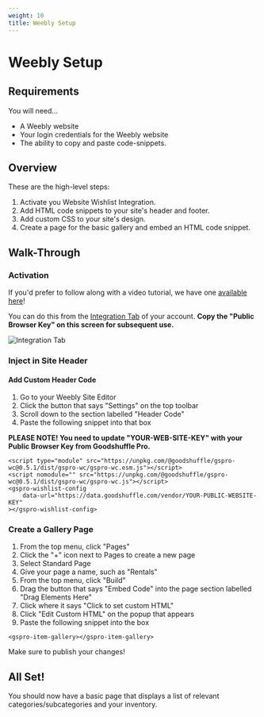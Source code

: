 ```yaml
---
weight: 10
title: Weebly Setup
---
```


# Weebly Setup

## Requirements

You will need...

- A Weebly website
- Your login credentials for the Weebly website
- The ability to copy and paste code-snippets.

## Overview

These are the high-level steps:

1. Activate you Website Wishlist Integration.
2. Add HTML code snippets to your site's header and footer.
3. Add custom CSS to your site's design.
4. Create a page for the basic gallery and embed an HTML code snippet.

## Walk-Through

### Activation

If you'd prefer to follow along with a video tutorial, we have one [available here](https://www.youtube.com/watch?v=PGBM8f7CdOQ)!

You can do this from the [Integration Tab](https://pro.goodshuffle.com/vendorAccount/index?tab=thirdPartyIntegrations) of your account. **Copy the "Public Browser Key" on this screen for subsequent use.**

![Integration Tab](/wordpress-website-integration-activation.png)

### Inject in Site Header

#### Add Custom Header Code
1. Go to your Weebly Site Editor
2. Click the button that says "Settings" on the top toolbar
3. Scroll down to the section labelled "Header Code"
4. Paste the following snippet into that box

**PLEASE NOTE! You need to update "YOUR-WEB-SITE-KEY" with your Public Browser Key from Goodshuffle Pro.**

```
<script type="module" src="https://unpkg.com/@goodshuffle/gspro-wc@0.5.1/dist/gspro-wc/gspro-wc.esm.js"></script>
<script nomodule="" src="https://unpkg.com/@goodshuffle/gspro-wc@0.5.1/dist/gspro-wc/gspro-wc.js"></script>
<gspro-wishlist-config
    data-url="https://data.goodshuffle.com/vendor/YOUR-PUBLIC-WEBSITE-KEY"
></gspro-wishlist-config>
```

### Create a Gallery Page

1. From the top menu, click "Pages"
2. Click the "+" icon next to Pages to create a new page
3. Select Standard Page
4. Give your page a name, such as "Rentals"
5. From the top menu, click "Build"
6. Drag the button that says "Embed Code" into the page section labelled "Drag Elements Here"
7. Click where it says "Click to set custom HTML"
8. Click "Edit Custom HTML" on the popup that appears
9. Paste the following snippet into the box

```
<gspro-item-gallery></gspro-item-gallery>
```

Make sure to publish your changes!

## All Set!

You should now have a basic page that displays a list of relevant categories/subcategories and your inventory.
